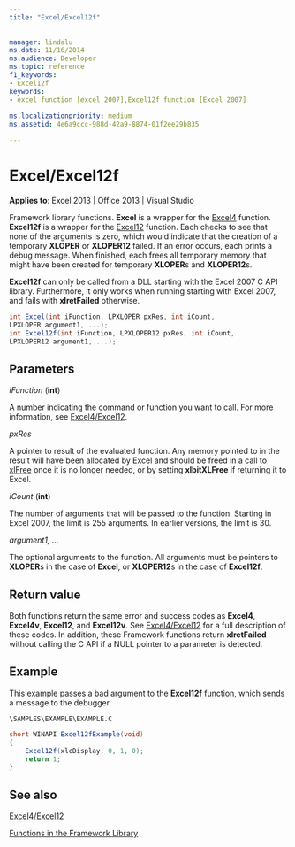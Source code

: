 ```yaml
---
title: "Excel/Excel12f"
 
 
manager: lindalu
ms.date: 11/16/2014
ms.audience: Developer
ms.topic: reference
f1_keywords:
- Excel12f
keywords:
- excel function [excel 2007],Excel12f function [Excel 2007]
 
ms.localizationpriority: medium
ms.assetid: 4e6a9ccc-988d-42a9-8874-01f2ee29b835

---
```


# Excel/Excel12f

 **Applies to**: Excel 2013 | Office 2013 | Visual Studio 
  
Framework library functions. **Excel** is a wrapper for the [Excel4](excel4-excel12.md) function. **Excel12f** is a wrapper for the [Excel12](excel4-excel12.md) function. Each checks to see that none of the arguments is zero, which would indicate that the creation of a temporary **XLOPER** or **XLOPER12** failed. If an error occurs, each prints a debug message. When finished, each frees all temporary memory that might have been created for temporary **XLOPER**s and **XLOPER12**s.
  
 **Excel12f** can only be called from a DLL starting with the Excel 2007 C API library. Furthermore, it only works when running starting with Excel 2007, and fails with **xlretFailed** otherwise. 
  
```cs
int Excel(int iFunction, LPXLOPER pxRes, int iCount, 
LPXLOPER argument1, ...);
int Excel12f(int iFunction, LPXLOPER12 pxRes, int iCount, 
LPXLOPER12 argument1, ...);
```

## Parameters

 _iFunction_ (**int**)
  
A number indicating the command or function you want to call. For more information, see [Excel4/Excel12](excel4-excel12.md).
  
 _pxRes_
  
A pointer to result of the evaluated function. Any memory pointed to in the result will have been allocated by Excel and should be freed in a call to [xlFree](xlfree.md) once it is no longer needed, or by setting **xlbitXLFree** if returning it to Excel. 
  
 _iCount_ (**int**)
  
The number of arguments that will be passed to the function. Starting in Excel 2007, the limit is 255 arguments. In earlier versions, the limit is 30.
  
 _argument1, ..._
  
The optional arguments to the function. All arguments must be pointers to **XLOPER**s in the case of **Excel**, or **XLOPER12**s in the case of **Excel12f**.
  
## Return value

Both functions return the same error and success codes as **Excel4**, **Excel4v**, **Excel12**, and **Excel12v**. See [Excel4/Excel12](excel4-excel12.md) for a full description of these codes. In addition, these Framework functions return **xlretFailed** without calling the C API if a NULL pointer to a parameter is detected. 
  
## Example

This example passes a bad argument to the **Excel12f** function, which sends a message to the debugger. 
  
 `\SAMPLES\EXAMPLE\EXAMPLE.C`
  
```cs
short WINAPI Excel12fExample(void)
{
    Excel12f(xlcDisplay, 0, 1, 0);
    return 1;
}
```

## See also



[Excel4/Excel12](excel4-excel12.md)


[Functions in the Framework Library](functions-in-the-framework-library.md)

